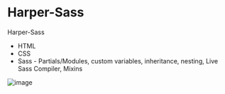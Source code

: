 # Harper-Sass
Harper-Sass
<ul>
  <li> HTML </li>
  <li> CSS </li>
  <li> Sass - Partials/Modules, custom variables, inheritance, nesting, Live Sass Compiler, Mixins </li>
</ul>  

![image](https://user-images.githubusercontent.com/94074831/160426155-9695be10-c08c-4925-aaf8-c13cd99f17a4.png)
